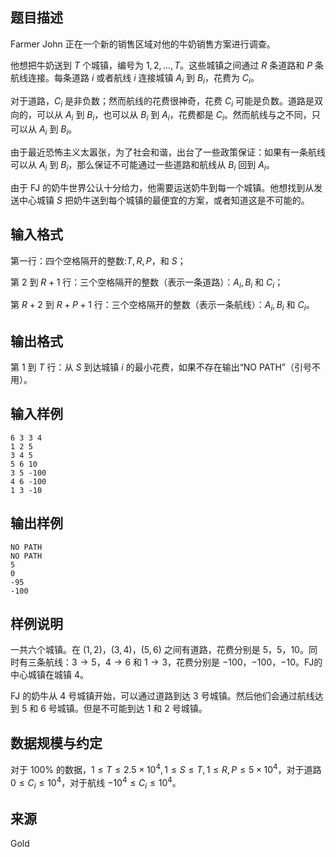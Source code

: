 ## 题目描述

Farmer John 正在一个新的销售区域对他的牛奶销售方案进行调查。

他想把牛奶送到 $T$ 个城镇，编号为 $1,2,\ldots,T$。这些城镇之间通过 $R$ 条道路和 $P$ 条航线连接。每条道路 $i$ 或者航线 $i$ 连接城镇 $A_i$ 到 $B_i$，花费为 $C_i$。

对于道路，$C_i$ 是非负数；然而航线的花费很神奇，花费 $C_i$ 可能是负数。道路是双向的，可以从 $A_i$ 到 $B_i$，也可以从 $B_i$ 到 $A_i$，花费都是 $C_i$。然而航线与之不同，只可以从 $A_i$ 到 $B_i$。

由于最近恐怖主义太嚣张，为了社会和谐，出台了一些政策保证：如果有一条航线可以从 $A_i$ 到 $B_i$，那么保证不可能通过一些道路和航线从 $B_i$ 回到 $A_i$。

由于 FJ 的奶牛世界公认十分给力，他需要运送奶牛到每一个城镇。他想找到从发送中心城镇 $S$ 把奶牛送到每个城镇的最便宜的方案，或者知道这是不可能的。

## 输入格式

第一行：四个空格隔开的整数:$T,R,P$，和 $S$；

第 $2$ 到 $R+1$ 行：三个空格隔开的整数（表示一条道路）：$A_i,B_i$ 和 $C_i$；

第 $R+2$ 到 $R+P+1$ 行：三个空格隔开的整数（表示一条航线）：$A_i,B_i$ 和 $C_i$。

## 输出格式

第 $1$ 到 $T$ 行：从 $S$ 到达城镇 $i$ 的最小花费，如果不存在输出“NO PATH”（引号不用）。

## 输入样例

````input1
6 3 3 4
1 2 5
3 4 5
5 6 10
3 5 -100
4 6 -100
1 3 -10
````

## 输出样例

```output1
NO PATH
NO PATH
5
0
-95
-100
```

## 样例说明

一共六个城镇。在 $(1,2)$，$(3,4)$，$(5,6)$ 之间有道路，花费分别是 $5$，$5$，$10$。同时有三条航线：$3\to5$，$4\to6$ 和 $1\to3$，花费分别是 $-100$，$-100$，$-10$。FJ的中心城镇在城镇 $4$。

FJ 的奶牛从 $4$ 号城镇开始，可以通过道路到达 $3$ 号城镇。然后他们会通过航线达到 $5$ 和 $6$ 号城镇。但是不可能到达 $1$ 和 $2$ 号城镇。
## 数据规模与约定
对于 $100\%$ 的数据，$1\le T\le2.5\times 10^4,1\le S\le T,1\le R,P\le 5\times 10^4$，对于道路 $0\le C_i\le10^4$，对于航线 $-10^4\le C_i\le10^4$。
## 来源

Gold

